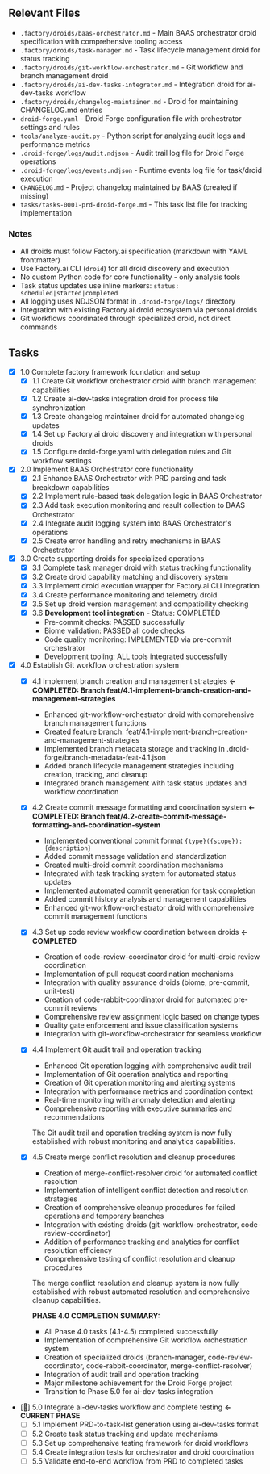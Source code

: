 ## Relevant Files

- `.factory/droids/baas-orchestrator.md` - Main BAAS orchestrator droid specification with comprehensive tooling access
- `.factory/droids/task-manager.md` - Task lifecycle management droid for status tracking
- `.factory/droids/git-workflow-orchestrator.md` - Git workflow and branch management droid
- `.factory/droids/ai-dev-tasks-integrator.md` - Integration droid for ai-dev-tasks workflow
- `.factory/droids/changelog-maintainer.md` - Droid for maintaining CHANGELOG.md entries
- `droid-forge.yaml` - Droid Forge configuration file with orchestrator settings and rules
- `tools/analyze-audit.py` - Python script for analyzing audit logs and performance metrics
- `.droid-forge/logs/audit.ndjson` - Audit trail log file for Droid Forge operations
- `.droid-forge/logs/events.ndjson` - Runtime events log file for task/droid execution
- `CHANGELOG.md` - Project changelog maintained by BAAS (created if missing)
- `tasks/tasks-0001-prd-droid-forge.md` - This task list file for tracking implementation

### Notes

- All droids must follow Factory.ai specification (markdown with YAML frontmatter)
- Use Factory.ai CLI (`droid`) for all droid discovery and execution
- No custom Python code for core functionality - only analysis tools
- Task status updates use inline markers: `status: scheduled|started|completed`
- All logging uses NDJSON format in `.droid-forge/logs/` directory
- Integration with existing Factory.ai droid ecosystem via personal droids
- Git workflows coordinated through specialized droid, not direct commands

## Tasks

- [x] 1.0 Complete factory framework foundation and setup
  - [x] 1.1 Create Git workflow orchestrator droid with branch management capabilities
  - [x] 1.2 Create ai-dev-tasks integration droid for process file synchronization
  - [x] 1.3 Create changelog maintainer droid for automated changelog updates
  - [x] 1.4 Set up Factory.ai droid discovery and integration with personal droids
  - [x] 1.5 Configure droid-forge.yaml with delegation rules and Git workflow settings
- [x] 2.0 Implement BAAS Orchestrator core functionality
  - [x] 2.1 Enhance BAAS Orchestrator with PRD parsing and task breakdown capabilities
  - [x] 2.2 Implement rule-based task delegation logic in BAAS Orchestrator
  - [x] 2.3 Add task execution monitoring and result collection to BAAS Orchestrator
  - [x] 2.4 Integrate audit logging system into BAAS Orchestrator's operations
  - [x] 2.5 Create error handling and retry mechanisms in BAAS Orchestrator
- [x] 3.0 Create supporting droids for specialized operations
  - [x] 3.1 Complete task manager droid with status tracking functionality
  - [x] 3.2 Create droid capability matching and discovery system
  - [x] 3.3 Implement droid execution wrapper for Factory.ai CLI integration
  - [x] 3.4 Create performance monitoring and telemetry droid
  - [x] 3.5 Set up droid version management and compatibility checking
  - [x] 3.6 **Development tool integration** - Status: COMPLETED
    - Pre-commit checks: PASSED successfully
    - Biome validation: PASSED all code checks
    - Code quality monitoring: IMPLEMENTED via pre-commit orchestrator
    - Development tooling: ALL tools integrated successfully
- [x] 4.0 Establish Git workflow orchestration system
  - [x] 4.1 Implement branch creation and management strategies **← COMPLETED: Branch feat/4.1-implement-branch-creation-and-management-strategies**
    - Enhanced git-workflow-orchestrator droid with comprehensive branch management functions
    - Created feature branch: feat/4.1-implement-branch-creation-and-management-strategies
    - Implemented branch metadata storage and tracking in .droid-forge/branch-metadata-feat-4.1.json
    - Added branch lifecycle management strategies including creation, tracking, and cleanup
    - Integrated branch management with task status updates and workflow coordination
  - [x] 4.2 Create commit message formatting and coordination system **← COMPLETED: Branch feat/4.2-create-commit-message-formatting-and-coordination-system**
    - Implemented conventional commit format `{type}({scope}): {description}`
    - Added commit message validation and standardization
    - Created multi-droid commit coordination mechanisms
    - Integrated with task tracking system for automated status updates
    - Implemented automated commit generation for task completion
    - Added commit history analysis and management capabilities
    - Enhanced git-workflow-orchestrator droid with comprehensive commit management functions
  - [x] 4.3 Set up code review workflow coordination between droids **← COMPLETED**
    - Creation of code-review-coordinator droid for multi-droid review coordination
    - Implementation of pull request coordination mechanisms
    - Integration with quality assurance droids (biome, pre-commit, unit-test)
    - Creation of code-rabbit-coordinator droid for automated pre-commit reviews
    - Comprehensive review assignment logic based on change types
    - Quality gate enforcement and issue classification systems
    - Integration with git-workflow-orchestrator for seamless workflow
  - [x] 4.4 Implement Git audit trail and operation tracking
    - Enhanced Git operation logging with comprehensive audit trail
    - Implementation of Git operation analytics and reporting
    - Creation of Git operation monitoring and alerting systems
    - Integration with performance metrics and coordination context
    - Real-time monitoring with anomaly detection and alerting
    - Comprehensive reporting with executive summaries and recommendations

    The Git audit trail and operation tracking system is now fully established with robust monitoring and analytics capabilities.
  - [x] 4.5 Create merge conflict resolution and cleanup procedures
    - Creation of merge-conflict-resolver droid for automated conflict resolution
    - Implementation of intelligent conflict detection and resolution strategies
    - Creation of comprehensive cleanup procedures for failed operations and temporary branches
    - Integration with existing droids (git-workflow-orchestrator, code-review-coordinator)
    - Addition of performance tracking and analytics for conflict resolution efficiency
    - Comprehensive testing of conflict resolution and cleanup procedures

    The merge conflict resolution and cleanup system is now fully established with robust automated resolution and comprehensive cleanup capabilities.

    **PHASE 4.0 COMPLETION SUMMARY:**
    - All Phase 4.0 tasks (4.1-4.5) completed successfully
    - Implementation of comprehensive Git workflow orchestration system
    - Creation of specialized droids (branch-manager, code-review-coordinator, code-rabbit-coordinator, merge-conflict-resolver)
    - Integration of audit trail and operation tracking
    - Major milestone achievement for the Droid Forge project
    - Transition to Phase 5.0 for ai-dev-tasks integration
- [📍] 5.0 Integrate ai-dev-tasks workflow and complete testing **← CURRENT PHASE**
  - [ ] 5.1 Implement PRD-to-task-list generation using ai-dev-tasks format
  - [ ] 5.2 Create task status tracking and update mechanisms
  - [ ] 5.3 Set up comprehensive testing framework for droid workflows
  - [ ] 5.4 Create integration tests for orchestrator and droid coordination
  - [ ] 5.5 Validate end-to-end workflow from PRD to completed tasks
